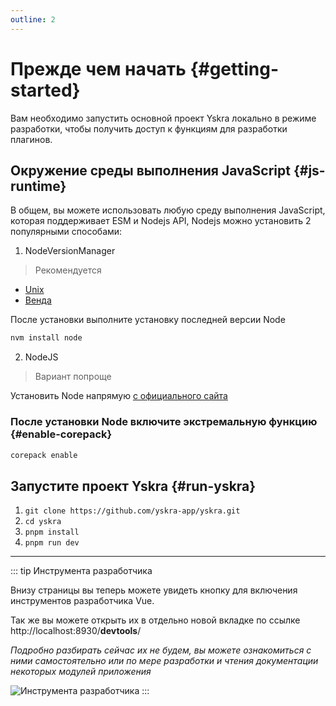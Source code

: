 ```yaml
---
outline: 2
---
```

# Прежде чем начать {#getting-started}

Вам необходимо запустить основной проект Yskra локально в режиме разработки, чтобы получить доступ к функциям для разработки плагинов.


## Окружение среды выполнения JavaScript {#js-runtime}

В общем, вы можете использовать любую среду выполнения JavaScript, которая поддерживает ESM и Nodejs API, Nodejs можно установить 2 популярными способами:

1. NodeVersionManager

> Рекомендуется

- [Unix](https://github.com/nvm-sh/nvm?tab=readme-ov-file#install--update-script)
- [Венда](https://github.com/coreybutler/nvm-windows)

После установки выполните установку последней версии Node
```bash
nvm install node
```

2. NodeJS

> Вариант попроще 

Установить Node напрямую [с официального сайта](https://nodejs.org/en/download/)


### После установки Node включите экстремальную функцию {#enable-corepack}

```bash
corepack enable
```


## Запустите проект Yskra {#run-yskra}

1. `git clone https://github.com/yskra-app/yskra.git`
2. `cd yskra`
3. `pnpm install`
4. `pnpm run dev`

___

::: tip Инструмента разработчика

Внизу страницы вы теперь можете увидеть кнопку для включения инструментов разработчика Vue.

Так же вы можете открыть их в отдельно новой вкладке по ссылке http://localhost:8930/__devtools__/

*Подробно разбирать сейчас их не будем, вы можете ознакомиться с ними самостоятельно или по мере разработки и чтения документации некоторых модулей приложения*

![Инструмента разработчика](/devtoolsPrew.png)
:::


